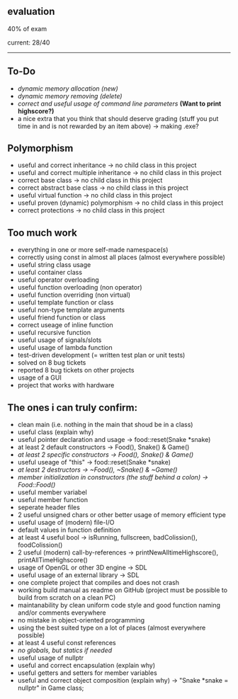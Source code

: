 ## evaluation

40% of exam

current: 28/40

<hr>

## To-Do

- *dynamic memory allocation (new)*
- *dynamic memory removing (delete)*
- *correct and useful usage of command line parameters* **(Want to print highscore?)**
- a nice extra that you think that should deserve grading (stuff you put time in and is not rewarded by an item above) -> making .exe?

## Polymorphism
- useful and correct inheritance -> no child class in this project
- useful and correct multiple inheritance -> no child class in this project
- correct base class -> no child class in this project
- correct abstract base class -> no child class in this project
- useful virtual function -> no child class in this project
- useful proven (dynamic) polymorphism -> no child class in this project
- correct protections -> no child class in this project

## Too much work
- everything in one or more self-made namespace(s)
- correctly using const in almost all places (almost everywhere possible)
- useful string class usage
- useful container class
- useful operator overloading
- useful function overloading (non operator)
- useful function overriding (non virtual)
- useful template function or class
- useful non-type template arguments
- useful friend function or class
- correct useage of inline function
- useful recursive function
- useful usage of signals/slots
- useful usage of lambda function
- test-driven development (= written test plan or unit tests)
- solved on 8 bug tickets
- reported 8 bug tickets on other projects
- usage of a GUI
- project that works with hardware

## The ones i can truly confirm:

- clean main (i.e. nothing in the main that shoud be in a class)
- useful class (explain why)
- useful pointer declaration and usage -> food::reset(Snake *snake)
- at least 2 default constructors -> Food(), Snake() & Game()
- *at least 2 specific constructors -> Food(), Snake() & Game()*
- useful useage of "this" -> food::reset(Snake *snake)
- *at least 2 destructors -> ~Food(), ~Snake() & ~Game()*
- *member initialization in constructors (the stuff behind a colon) -> Food::Food()*
- useful member variabel
- useful member function
- seperate header files
- 2 useful unsigned chars or other better usage of memory efficient type
- useful usage of (modern) file-I/O
- default values in function definition
- at least 4 useful bool -> isRunning, fullscreen, badColission(), foodColission()
- 2 useful (modern) call-by-references -> printNewAlltimeHighscore(), printAllTimeHighscore()
- usage of OpenGL or other 3D engine -> SDL
- useful usage of an external library -> SDL
- one complete project that compiles and does not crash
- working build manual as readme on GitHub (project must be possible to build from scratch on a clean PC)
- maintanability by clean uniform code style and good function naming and/or comments everywhere
- no mistake in object-oriented programming
- using the best suited type on a lot of places (almost everywhere possible)
- at least 4 useful const references
- *no globals, but statics if needed*
- useful usage of nullptr
- useful and correct encapsulation (explain why)
- useful getters and setters for member variables
- useful and correct object composition (explain why) -> "Snake \*snake = nullptr" in Game class;
